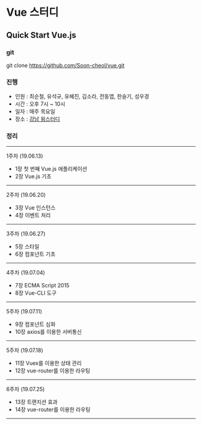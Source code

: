 # Vue 스터디
## Quick Start Vue.js

### git
git clone https://github.com/Soon-cheol/vue.git

### 진행
- 인원 : 최순철, 유석규, 유혜진, 김소라, 전동엽, 한슬기, 성우경
- 시간 : 오후 7시 ~ 10시
- 일자 : 매주 목요일
- 장소 : <a href="https://spacecloud.kr/space/3476" target="_blank">강남 윙스터디</a>

### 정리
--------------------------------------
1주차 (19.06.13)
- 1장 첫 번째 Vue.js 애플리케이션
- 2장 Vue.js 기초
--------------------------------------
2주차 (19.06.20)
- 3장 Vue 인스턴스
- 4장 이벤트 처리
--------------------------------------
3주차 (19.06.27)
- 5장 스타일
- 6장 컴포넌트 기초
--------------------------------------
4주차 (19.07.04)
- 7장 ECMA Script 2015
- 8장 Vue-CLI 도구
--------------------------------------
5주차 (19.07.11)
- 9장 컴포넌트 심화
- 10장 axios를 이용한 서버통신
--------------------------------------
5주차 (19.07.18)
- 11장 Vuex를 이용한 상태 관리
- 12장 vue-router를 이용한 라우팅
--------------------------------------
6주차 (19.07.25)
- 13장 트랜지션 효과
- 14장 vue-router를 이용한 라우팅
--------------------------------------